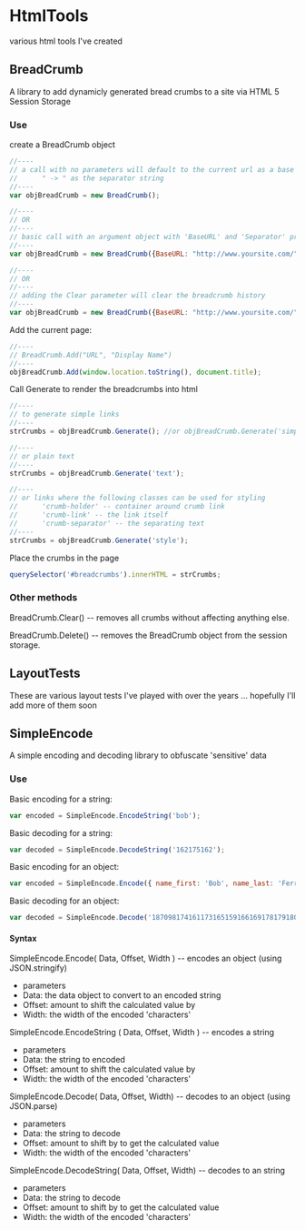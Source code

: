 # HtmlTools #

various html tools I've created


## BreadCrumb ##

A library to add dynamicly generated bread crumbs to a site via HTML 5 Session Storage

### Use ###

create a BreadCrumb object

```javascript
//----
// a call with no parameters will default to the current url as a base url and 
//      " -> " as the separator string
//----
var objBreadCrumb = new BreadCrumb();

//----
// OR
//----
// basic call with an argument object with 'BaseURL' and 'Separator' properties
//----
var objBreadCrumb = new BreadCrumb({BaseURL: "http://www.yoursite.com/", Separator: " -> "});

//----
// OR
//----
// adding the Clear parameter will clear the breadcrumb history
//----
var objBreadCrumb = new BreadCrumb({BaseURL: "http://www.yoursite.com/", Separator: " -> ", Clear: true});
```

Add the current page:

```javascript
//----
// BreadCrumb.Add("URL", "Display Name")
//----
objBreadCrumb.Add(window.location.toString(), document.title);
```

Call Generate to render the breadcrumbs into html

```javascript
//----
// to generate simple links
//----
strCrumbs = objBreadCrumb.Generate(); //or objBreadCrumb.Generate('simple')

//----
// or plain text
//----
strCrumbs = objBreadCrumb.Generate('text');

//----
// or links where the following classes can be used for styling
//      'crumb-holder' -- container around crumb link
//      'crumb-link' -- the link itself
//      'crumb-separator' -- the separating text
//----
strCrumbs = objBreadCrumb.Generate('style');
```

Place the crumbs in the page

```javascript
querySelector('#breadcrumbs').innerHTML = strCrumbs;
```

### Other methods ###

BreadCrumb.Clear() -- removes all crumbs without affecting anything else.

BreadCrumb.Delete() -- removes the BreadCrumb object from the session storage.


## LayoutTests ##

These are various layout tests I've played with over the years ... hopefully I'll add more of them soon


## SimpleEncode ##

A simple encoding and decoding library to obfuscate 'sensitive' data

### Use ###

Basic encoding for a string:

```javascript
var encoded = SimpleEncode.EncodeString('bob');
```

Basic decoding for a string:

```javascript
var decoded = SimpleEncode.DecodeString('162175162');
```

Basic encoding for an object:

```javascript
var encoded = SimpleEncode.Encode({ name_first: 'Bob', name_last: 'Ferrapples' });
```

Basic decoding for an object:

```javascript
var decoded = SimpleEncode.Decode('187098174161173165159166169178179180098122098130175162098108098174161173165159172161179180098122098134165178178161176176172165179098189');
```

#### Syntax ####

SimpleEncode.Encode( Data, Offset, Width ) -- encodes an object (using JSON.stringify)
 - parameters
  - Data: the data object to convert to an encoded string
  - Offset: amount to shift the calculated value by
  - Width: the width of the encoded 'characters'

SimpleEncode.EncodeString ( Data, Offset, Width ) -- encodes a string
 - parameters
  - Data: the string to encoded
  - Offset: amount to shift the calculated value by
  - Width: the width of the encoded 'characters'

SimpleEncode.Decode( Data, Offset, Width) -- decodes to an object (using JSON.parse)
 - parameters
  - Data: the string to decode
  - Offset: amount to shift by to get the calculated value
  - Width: the width of the encoded 'characters'

SimpleEncode.DecodeString( Data, Offset, Width) -- decodes to an string
 - parameters
  - Data: the string to decode
  - Offset: amount to shift by to get the calculated value
  - Width: the width of the encoded 'characters'
